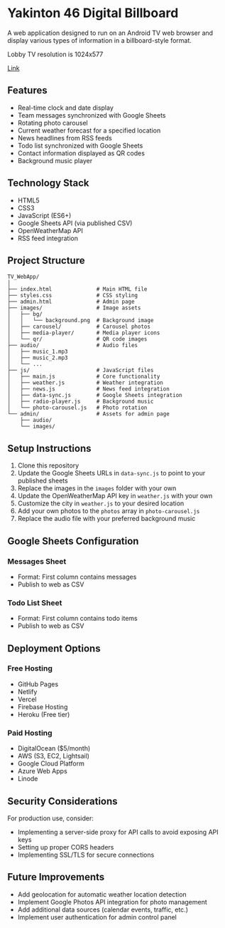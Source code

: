 # Yakinton 46 Digital Billboard

A web application designed to run on an Android TV web browser and display various types of information in a billboard-style format.

Lobby TV resolution is 1024x577

[Link](https://tv-web-app-mu.vercel.app)

## Features

- Real-time clock and date display
- Team messages synchronized with Google Sheets
- Rotating photo carousel
- Current weather forecast for a specified location
- News headlines from RSS feeds
- Todo list synchronized with Google Sheets
- Contact information displayed as QR codes
- Background music player

## Technology Stack

- HTML5
- CSS3
- JavaScript (ES6+)
- Google Sheets API (via published CSV)
- OpenWeatherMap API
- RSS feed integration

## Project Structure

```
TV_WebApp/
│
├── index.html              # Main HTML file
├── styles.css              # CSS styling
├── admin.html              # Admin page
├── images/                 # Image assets
│   ├── bg/
│   │   └── background.png  # Background image
│   ├── carousel/           # Carousel photos
│   ├── media-player/       # Media player icons
│   └── qr/                 # QR code images
├── audio/                  # Audio files
│   ├── music_1.mp3
│   ├── music_2.mp3
│   └── ...
├── js/                     # JavaScript files
│   ├── main.js             # Core functionality
│   ├── weather.js          # Weather integration
│   ├── news.js             # News feed integration
│   ├── data-sync.js        # Google Sheets integration
│   ├── radio-player.js     # Background music
│   └── photo-carousel.js   # Photo rotation
└── admin/                  # Assets for admin page
    ├── audio/
    └── images/
```

## Setup Instructions

1. Clone this repository
2. Update the Google Sheets URLs in `data-sync.js` to point to your published sheets
3. Replace the images in the `images` folder with your own
4. Update the OpenWeatherMap API key in `weather.js` with your own
5. Customize the city in `weather.js` to your desired location
6. Add your own photos to the `photos` array in `photo-carousel.js`
7. Replace the audio file with your preferred background music

## Google Sheets Configuration

### Messages Sheet
- Format: First column contains messages
- Publish to web as CSV

### Todo List Sheet
- Format: First column contains todo items
- Publish to web as CSV

## Deployment Options

### Free Hosting
- GitHub Pages
- Netlify
- Vercel
- Firebase Hosting
- Heroku (Free tier)

### Paid Hosting
- DigitalOcean ($5/month)
- AWS (S3, EC2, Lightsail)
- Google Cloud Platform
- Azure Web Apps
- Linode

## Security Considerations

For production use, consider:
- Implementing a server-side proxy for API calls to avoid exposing API keys
- Setting up proper CORS headers
- Implementing SSL/TLS for secure connections

## Future Improvements

- Add geolocation for automatic weather location detection
- Implement Google Photos API integration for photo management
- Add additional data sources (calendar events, traffic, etc.)
- Implement user authentication for admin control panel
